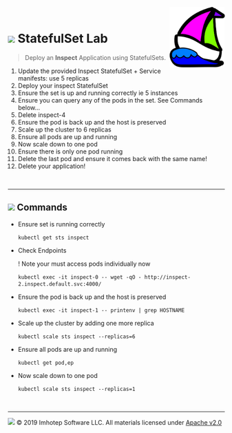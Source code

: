 <img src="../assets/k8sland.png" align="right" width="128" height="auto"/>

<br/>

# <img src="../assets/lab.png" width="32" height="auto"/> StatefulSet Lab

> Deploy an **Inspect** Application using StatefulSets.

1. Update the provided Inspect StatefulSet + Service manifests: use 5 replicas
1. Deploy your inspect StatefulSet
1. Ensure the set is up and running correctly ie 5 instances
1. Ensure you can query any of the pods in the set. See Commands below...
2. Delete inspect-4
3. Ensure the pod is back up and the host is preserved
4. Scale up the cluster to 6 replicas
5. Ensure all pods are up and running
6. Now scale down to one pod
7. Ensure there is only one pod running
8. Delete the last pod and ensure it comes back with the same name!
9. Delete your application!


<br/>

---
## <img src="../assets/fox.png" width="32" height="auto"/> Commands

- Ensure set is running correctly

  ```shell
  kubectl get sts inspect
  ```

- Check Endpoints

  ! Note your must access pods individually now

  ```shell
  kubectl exec -it inspect-0 -- wget -qO - http://inspect-2.inspect.default.svc:4000/
  ```

- Ensure the pod is back up and the host is preserved

  ```shell
  kubectl exec -it inspect-1 -- printenv | grep HOSTNAME
  ```

- Scale up the cluster by adding one more replica

  ```shell
  kubectl scale sts inspect --replicas=6
  ```

- Ensure all pods are up and running

  ```shell
  kubectl get pod,ep
  ```

- Now scale down to one pod

  ```shell
  kubectl scale sts inspect --replicas=1
  ```

<br/>

---
<img src="../assets/imhotep_logo.png" width="32" height="auto"/> © 2019 Imhotep Software LLC.
All materials licensed under [Apache v2.0](http://www.apache.org/licenses/LICENSE-2.0)
